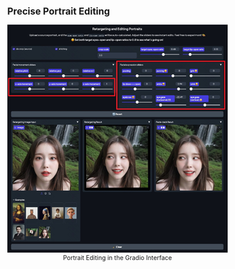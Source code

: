 ## Precise Portrait Editing

<p align="center">
  <img src="../editing-portrait-2024-08-06.jpg" alt="LivePortrait" width="960px">
  <br>
  Portrait Editing in the Gradio Interface
</p>

